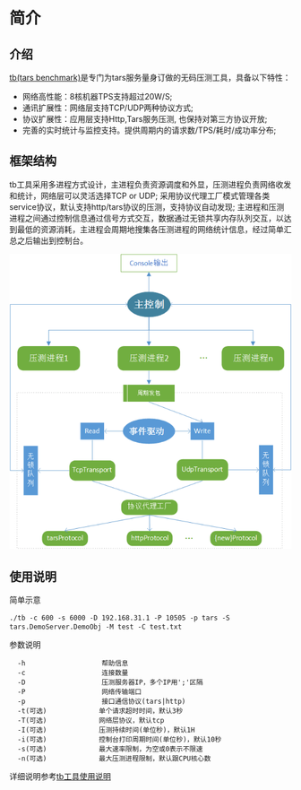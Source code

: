 # 简介

## 介绍

[tb(tars benchmark)](https://github.com/TarsCloud/TarsBenchmark)是专门为tars服务量身订做的无码压测工具，具备以下特性：

 - 网络高性能：8核机器TPS支持超过20W/S;
 - 通讯扩展性：网络层支持TCP/UDP两种协议方式;
 - 协议扩展性：应用层支持Http,Tars服务压测, 也保持对第三方协议开放;
 - 完善的实时统计与监控支持。提供周期内的请求数/TPS/耗时/成功率分布;

## 框架结构

tb工具采用多进程方式设计，主进程负责资源调度和外显，压测进程负责网络收发和统计，网络层可以灵活选择TCP or UDP; 采用协议代理工厂模式管理各类service协议，默认支持http/tars协议的压测，支持协议自动发现; 主进程和压测进程之间通过控制信息通过信号方式交互，数据通过无锁共享内存队列交互，以达到最低的资源消耗，主进程会周期地搜集各压测进程的网络统计信息，经过简单汇总之后输出到控制台。

![tb系统结构](../assets/tb-platform.png)


## 使用说明

简单示意
```text
./tb -c 600 -s 6000 -D 192.168.31.1 -P 10505 -p tars -S tars.DemoServer.DemoObj -M test -C test.txt
```
参数说明
```text
  -h                   帮助信息
  -c                   连接数量
  -D                   压测服务器IP，多个IP用';'区隔
  -P                   网络传输端口
  -p                   接口通信协议(tars|http)
  -t(可选)             单个请求超时时间，默认3秒
  -T(可选)             网络层协议，默认tcp
  -I(可选)             压测持续时间(单位秒)，默认1H
  -i(可选)             控制台打印周期时间(单位秒)，默认10秒
  -s(可选)             最大速率限制，为空或0表示不限速
  -n(可选)             最大压测进程限制，默认跟CPU核心数
```

详细说明参考[tb工具使用说明](develop.md)

